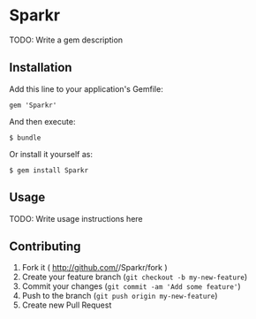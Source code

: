 # Sparkr

TODO: Write a gem description

## Installation

Add this line to your application's Gemfile:

    gem 'Sparkr'

And then execute:

    $ bundle

Or install it yourself as:

    $ gem install Sparkr

## Usage

TODO: Write usage instructions here

## Contributing

1. Fork it ( http://github.com/<my-github-username>/Sparkr/fork )
2. Create your feature branch (`git checkout -b my-new-feature`)
3. Commit your changes (`git commit -am 'Add some feature'`)
4. Push to the branch (`git push origin my-new-feature`)
5. Create new Pull Request
